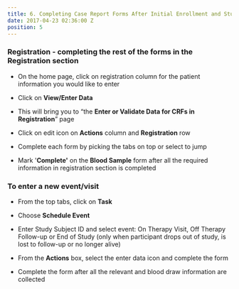 ```yaml
---
title: 6. Completing Case Report Forms After Initial Enrollment and Study Blood Draw
date: 2017-04-23 02:36:00 Z
position: 5
---
```


### Registration - completing the rest of the forms in the Registration section

* On the home page, click on registration column for the patient information you would like to enter

* Click on **View/Enter Data**

* This will bring you to “the **Enter or Validate Data for CRFs in Registration**” page

* Click on edit icon on **Actions** column and **Registration** row

* Complete each form by picking the tabs on top or select to jump

* Mark '**Complete'** on the **Blood Sample** form after all the required information in registration section is completed

### To enter a new event/visit

* From the top tabs, click on **Task**

* Choose **Schedule Event**

* Enter Study Subject ID and select event: On Therapy Visit, Off Therapy Follow-up or End of Study (only when participant drops out of study, is lost to follow-up or no longer alive)

* From the **Actions** box, select the enter data icon and complete the form

* Complete the form after all the relevant and blood draw information are collected